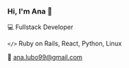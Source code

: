 ### Hi, I'm Ana 👋

💻 Fullstack Developer

`</>` Ruby on Rails, React, Python, Linux

📧 ana.lubo99@gmail.com
